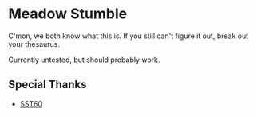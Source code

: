 # Meadow Stumble
C'mon, we both know what this is. If you still can't figure it out, break out your thesaurus.

Currently untested, but should probably work.

## Special Thanks
- [SST60](https://github.com/dededecline/SST60)